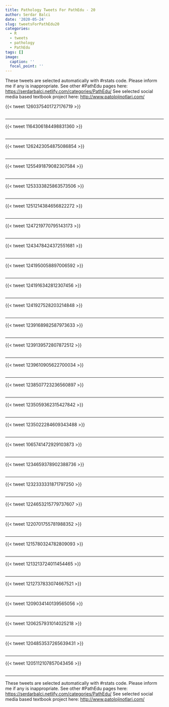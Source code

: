 ```yaml
---
title: Pathology Tweets For PathEdu - 20
author: Serdar Balci
date: '2020-05-24'
slug: tweetsForPathEdu20
categories:
  - R
  - tweets
  - pathology
  - PathEdu
tags: []
image:
  caption: ''
  focal_point: ''
---
```



These tweets are selected automatically with #rstats code. Please inform me if any is inappropriate.
See other #PathEdu pages here: https://serdarbalci.netlify.com/categories/PathEdu/ 
See selected social media based textbook project here: http://www.patolojinotlari.com/

{{< tweet 1260375401727176719 >}}
<br>
<br>
<hr>
{{< tweet 1164306184498831360 >}}
<br>
<br>
<hr>
{{< tweet 1262423054875086854 >}}
<br>
<br>
<hr>
{{< tweet 1255491879082307584 >}}
<br>
<br>
<hr>
{{< tweet 1253333825863573506 >}}
<br>
<br>
<hr>
{{< tweet 1251214384656822272 >}}
<br>
<br>
<hr>
{{< tweet 1247219770795143173 >}}
<br>
<br>
<hr>
{{< tweet 1243478424372551681 >}}
<br>
<br>
<hr>
{{< tweet 1241950058897006592 >}}
<br>
<br>
<hr>
{{< tweet 1241916342812307456 >}}
<br>
<br>
<hr>
{{< tweet 1241927528203214848 >}}
<br>
<br>
<hr>
{{< tweet 1239168982587973633 >}}
<br>
<br>
<hr>
{{< tweet 1239139572807872512 >}}
<br>
<br>
<hr>
{{< tweet 1239610905622700034 >}}
<br>
<br>
<hr>
{{< tweet 1238507723236560897 >}}
<br>
<br>
<hr>
{{< tweet 1235059362315427842 >}}
<br>
<br>
<hr>
{{< tweet 1235022284609343488 >}}
<br>
<br>
<hr>
{{< tweet 1065741472929103873 >}}
<br>
<br>
<hr>
{{< tweet 1234659378902388736 >}}
<br>
<br>
<hr>
{{< tweet 1232333331871797250 >}}
<br>
<br>
<hr>
{{< tweet 1224653215779737607 >}}
<br>
<br>
<hr>
{{< tweet 1220701755781988352 >}}
<br>
<br>
<hr>
{{< tweet 1215780324782809093 >}}
<br>
<br>
<hr>
{{< tweet 1213213724011454465 >}}
<br>
<br>
<hr>
{{< tweet 1212737833074667521 >}}
<br>
<br>
<hr>
{{< tweet 1209034140139565056 >}}
<br>
<br>
<hr>
{{< tweet 1206257931014025218 >}}
<br>
<br>
<hr>
{{< tweet 1204853537265639431 >}}
<br>
<br>
<hr>
{{< tweet 1205112107857043456 >}}
<br>
<br>
<hr>


These tweets are selected automatically with #rstats code. Please inform me if any is inappropriate.
See other #PathEdu pages here: https://serdarbalci.netlify.com/categories/PathEdu/ 
See selected social media based textbook project here: http://www.patolojinotlari.com/
